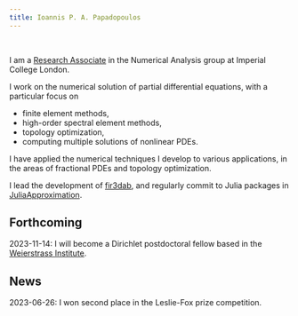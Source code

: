 ```yaml
---
title: Ioannis P. A. Papadopoulos
---
```


&nbsp;
&nbsp;

I am a [Research Associate](https://www.maths.ox.ac.uk/people/patrick.farrell) in the
Numerical Analysis group at Imperial College London.

I work on the numerical
solution of partial differential equations, with a particular focus on

 - finite element methods,
 - high-order spectral element methods,
 - topology optimization,
 - computing multiple solutions of nonlinear PDEs.

I have applied the numerical techniques I develop to various
applications, in the areas of fractional PDEs and topology optimization.

I lead the development of
[fir3dab](https://github.com/ioannisPApapadopoulos/fir3dab), and regularly
commit to Julia packages in
[JuliaApproximation](https://github.com/JuliaApproximation).

<h2 id="forthcoming">Forthcoming</h2>

<p>2023-11-14: I will become a Dirichlet postdoctoral fellow based in the  <a href="https://icerm.brown.edu/programs/sp-s24/">Weierstrass Institute</a>.</p>

<h2 id="news">News</h2>

<p>2023-06-26: I won second place in the Leslie-Fox prize competition.</p>